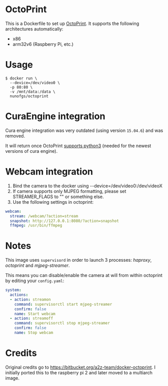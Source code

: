 # OctoPrint

This is a Dockerfile to set up [OctoPrint](http://octoprint.org/). It supports the following architectures automatically:

- x86
- arm32v6 (Raspberry Pi, etc.)

# Usage

```shell
$ docker run \
  --device=/dev/video0 \
  -p 80:80 \
  -v /mnt/data:/data \
  nunofgs/octoprint
```

# CuraEngine integration

Cura engine integration was very outdated (using version `15.04.6`) and was removed.

It will return once OctoPrint [supports python3](https://github.com/foosel/OctoPrint/pull/1416#issuecomment-371878648) (needed for the newest versions of cura engine).

# Webcam integration

1. Bind the camera to the docker using --device=/dev/video0:/dev/videoX
2. If camera supports only MJPEG formatting, please set STREAMER_FLAGS to "" or something else.
3. Use the following settings in octoprint:

```yaml
webcam:
  stream: /webcam/?action=stream
  snapshot: http://127.0.0.1:8080/?action=snapshot
  ffmpeg: /usr/bin/ffmpeg
```

# Notes

This image uses `supervisord` in order to launch 3 processes: _haproxy_, _octoprint_ and _mjpeg-streamer_.

This means you can disable/enable the camera at will from within octoprint by editing your `config.yaml`:

```yaml
system:
  actions:
  - action: streamon
    command: supervisorctl start mjpeg-streamer
    confirm: false
    name: Start webcam
  - action: streamoff
    command: supervisorctl stop mjpeg-streamer
    confirm: false
    name: Stop webcam
```

# Credits

Original credits go to https://bitbucket.org/a2z-team/docker-octoprint. I initially ported this to the raspberry pi 2 and later moved to a multiarch image.
